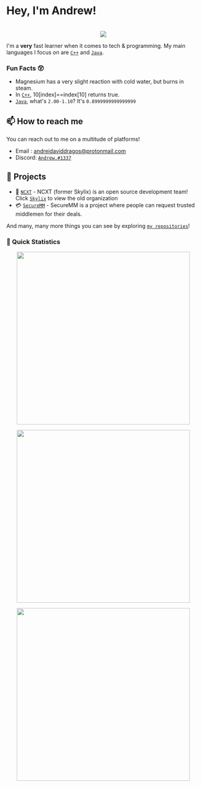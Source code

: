 
# Hey, I'm Andrew! 
<p align="center"><br>
  <a>
    <img src="https://lanyard.cnrad.dev/api/325345907719536641"/>
     </a>
</p>

I'm a **very** fast learner when it comes to tech & programming. My main languages I focus on are [`C++`] and [`Java`].

### Fun Facts 😲

-  Magnesium has a very slight reaction with cold water, but burns in steam.
- In [`C++`], 10[index]==index[10] returns true.
- [`Java`], what's `2.00-1.10`? It's `0.8999999999999999`

## 📫 How to reach me

You can reach out to me on a multitude of platforms!

- Email : andreidaviddragos@protonmail.com
- Discord: [`Andrew.#1337`](https://discord.com/users/325345907719536641)

## 🚧 Projects

- 💫 [`NCXT`] - NCXT (former Skylix) is an open source development team! Click [`Skylix`] to view the old organization
- 💳 [`SecureMM`] - SecureMM is a project where people can request trusted middlemen for their deals.

And many, many more things you can see by exploring [`my repositories`]!

### 👀 Quick Statistics
<p align="center">
	<img width="450em" src="https://github-readme-stats.vercel.app/api?username=andrewdisco&show_icons=true&include_all_commits=true&count_private=true&hide_border=true&theme=dark"/>
</p>
<p align="center">
  <img width="450em" src="https://github-readme-stats.vercel.app/api/top-langs/?username=andrewdisco&layout=compact&custom_title=Most%20used%20languages&langs_count=10&include_all_commits=true&hide_progress=true&hide_border=true&theme=dark&hide=">
</p>
<p align="center">
  <img width="450em" src="https://github-readme-streak-stats.herokuapp.com/?user=andrewdisco&include_all_commits=true&hide_border=true&theme=dark">
</p>

<!----------------- Quick Links --------------->

[`Java`]: https://www.java.com/en/
[`C++`]: https://www.cplusplus.com/
[`Skylix`]: https://github.com/SkylixGH
[`NCXT`]: https://github.com/NCXT5
[`my repositories`]: https://github.com/AndrewDisco?tab=repositories
[`SecureMM`]: https://securemm.co/
